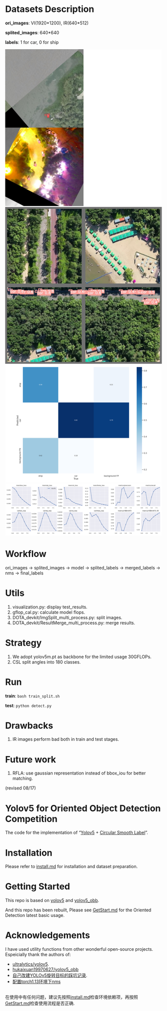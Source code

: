 # Datasets Description
**ori_images**: VI(1920\*1200), IR(640\*512)

**splited_images**: 640\*640

**labels**: 1 for car, 0 for ship

![train_batch0.jpg](./runs/train/exp104/train_batch6.jpg)
![val_batch0.jpg](./runs/train/exp104/val_batch2_pred.jpg)
![confusion_matrix.png](.//runs/train/exp104/confusion_matrix.png)
![results.png](.//runs/train/exp104/results.png)

# Workflow
ori_images -> splited_images -> model -> splited_labels -> merged_labels -> nms -> final_labels

# Utils
1. visualization.py: display test_results.
2. gflop_cal.py: calculate model flops.
3. DOTA_devkit/ImgSplit_multi_process.py: split images.
4. DOTA_devkit/ResultMerge_multi_process.py: merge results.

# Strategy
1. We adopt yolov5m.pt as backbone for the limited usage 30GFLOPs.
2. CSL split angles into 180 classes.

# Run
**train**: `bash train_split.sh`

**test**: `python detect.py`

# Drawbacks
1. IR images perform bad both in train and test stages.

# Future work
1. RFLA: use gaussian representation instead of bbox_iou for better matching.

(revised 08/17)

# Yolov5 for Oriented Object Detection Competition
The code for the implementation of “[Yolov5](https://github.com/ultralytics/yolov5) + [Circular Smooth Label](https://arxiv.org/abs/2003.05597v2)”. 

# Installation
Please refer to [install.md](./docs/install.md) for installation and dataset preparation.

# Getting Started 
This repo is based on [yolov5](https://github.com/ultralytics/yolov5) and [yolov5_obb](https://github.com/hukaixuan19970627/yolov5_obb). 

And this repo has been rebuilt, Please see [GetStart.md](./docs/GetStart.md) for the Oriented Detection latest basic usage.

#  Acknowledgements
I have used utility functions from other wonderful open-source projects. Espeicially thank the authors of:

* [ultralytics/yolov5](https://github.com/ultralytics/yolov5).
* [hukaixuan19970627/yolov5_obb](https://github.com/hukaixuan19970627/yolov5_obb)
* [自己改建YOLOv5旋转目标的踩坑记录](https://www.zhihu.com/column/c_1358464959123390464).
* [配置torch1.13环境下nms](https://blog.csdn.net/code_zhao/article/details/129172817)

## 
在使用中有任何问题，建议先按照[install.md](./docs/install.md)检查环境依赖项，再按照[GetStart.md](./docs/GetStart.md)检查使用流程是否正确.


